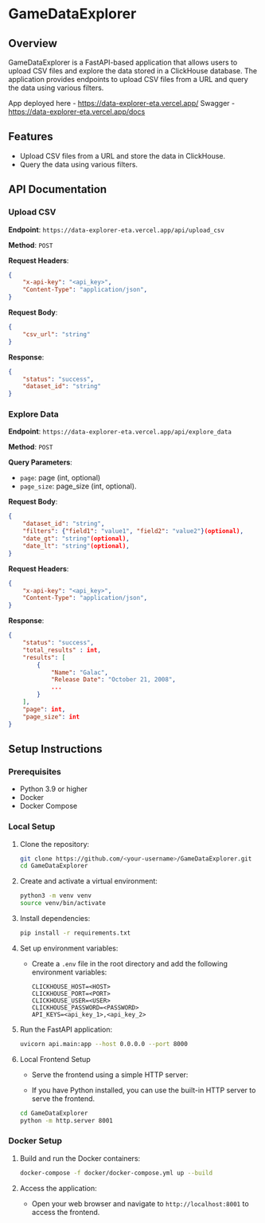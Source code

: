# GameDataExplorer

## Overview

GameDataExplorer is a FastAPI-based application that allows users to upload CSV files and explore the data stored in a ClickHouse database. The application provides endpoints to upload CSV files from a URL and query the data using various filters.

App deployed here - https://data-explorer-eta.vercel.app/
Swagger - https://data-explorer-eta.vercel.app/docs

## Features

- Upload CSV files from a URL and store the data in ClickHouse.
- Query the data using various filters.

## API Documentation

### Upload CSV

**Endpoint**: `https://data-explorer-eta.vercel.app/api/upload_csv`

**Method**: `POST`

**Request Headers**:
```json
{
    "x-api-key": "<api_key>",
    "Content-Type": "application/json",
}
```

**Request Body**:
```json
{
    "csv_url": "string"
}
```

**Response**:
```json
{
    "status": "success",
    "dataset_id": "string"
}
```

### Explore Data

**Endpoint**: `https://data-explorer-eta.vercel.app/api/explore_data`

**Method**: `POST`

**Query Parameters**:
- `page`: page (int, optional)
- `page_size`: page_size (int, optional).

**Request Body**:
```json
{
    "dataset_id": "string",
    "filters": {"field1": "value1", "field2": "value2"}(optional),
    "date_gt": "string"(optional),
    "date_lt": "string"(optional),
}
```

**Request Headers**:
```json
{
    "x-api-key": "<api_key>",
    "Content-Type": "application/json",
}
```

**Response**:
```json
{
    "status": "success",
    "total_results" : int,
    "results": [
        {
            "Name": "Galac",
            "Release Date": "October 21, 2008",
            ...
        }
    ],
    "page": int,
    "page_size": int
}
```

## Setup Instructions

### Prerequisites

- Python 3.9 or higher
- Docker
- Docker Compose

### Local Setup

1. Clone the repository:
    ```sh
    git clone https://github.com/<your-username>/GameDataExplorer.git
    cd GameDataExplorer
    ```

2. Create and activate a virtual environment:
    ```sh
    python3 -m venv venv
    source venv/bin/activate
    ```

3. Install dependencies:
    ```sh
    pip install -r requirements.txt
    ```

4. Set up environment variables:
    - Create a `.env` file in the root directory and add the following environment variables:
        ```env
        CLICKHOUSE_HOST=<HOST>
        CLICKHOUSE_PORT=<PORT>
        CLICKHOUSE_USER=<USER>
        CLICKHOUSE_PASSWORD=<PASSWORD>
        API_KEYS=<api_key_1>,<api_key_2>
        ```

5. Run the FastAPI application:
    ```sh
    uvicorn api.main:app --host 0.0.0.0 --port 8000
    ```

6. Local Frontend Setup
    - Serve the frontend using a simple HTTP server:

    - If you have Python installed, you can use the built-in HTTP server to serve the frontend.

    ```sh
    cd GameDataExplorer
    python -m http.server 8001  
    ```

### Docker Setup

1. Build and run the Docker containers:
    ```sh
    docker-compose -f docker/docker-compose.yml up --build
    ```

2. Access the application:
    - Open your web browser and navigate to `http://localhost:8001` to access the frontend.

